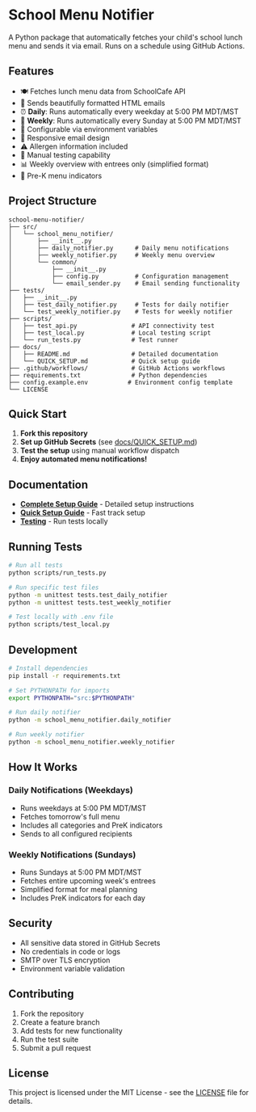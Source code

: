 # School Menu Notifier

A Python package that automatically fetches your child's school lunch menu and sends it via email. Runs on a schedule using GitHub Actions.

## Features

- 🍽️ Fetches lunch menu data from SchoolCafe API
- 📧 Sends beautifully formatted HTML emails
- ⏰ **Daily**: Runs automatically every weekday at 5:00 PM MDT/MST
- 📅 **Weekly**: Runs automatically every Sunday at 5:00 PM MDT/MST
- 🔧 Configurable via environment variables
- 📱 Responsive email design
- ⚠️ Allergen information included
- 🧪 Manual testing capability
- 📊 Weekly overview with entrees only (simplified format)
- 👶 Pre-K menu indicators

## Project Structure

```
school-menu-notifier/
├── src/
│   └── school_menu_notifier/
│       ├── __init__.py
│       ├── daily_notifier.py      # Daily menu notifications
│       ├── weekly_notifier.py     # Weekly menu overview
│       └── common/
│           ├── __init__.py
│           ├── config.py          # Configuration management
│           └── email_sender.py    # Email sending functionality
├── tests/
│   ├── __init__.py
│   ├── test_daily_notifier.py     # Tests for daily notifier
│   └── test_weekly_notifier.py    # Tests for weekly notifier
├── scripts/
│   ├── test_api.py               # API connectivity test
│   ├── test_local.py             # Local testing script
│   └── run_tests.py              # Test runner
├── docs/
│   ├── README.md                 # Detailed documentation
│   └── QUICK_SETUP.md            # Quick setup guide
├── .github/workflows/            # GitHub Actions workflows
├── requirements.txt              # Python dependencies
├── config.example.env           # Environment config template
└── LICENSE
```

## Quick Start

1. **Fork this repository**
2. **Set up GitHub Secrets** (see [docs/QUICK_SETUP.md](docs/QUICK_SETUP.md))
3. **Test the setup** using manual workflow dispatch
4. **Enjoy automated menu notifications!**

## Documentation

- **[Complete Setup Guide](docs/README.md)** - Detailed setup instructions
- **[Quick Setup Guide](docs/QUICK_SETUP.md)** - Fast track setup
- **[Testing](tests/)** - Run tests locally

## Running Tests

```bash
# Run all tests
python scripts/run_tests.py

# Run specific test files
python -m unittest tests.test_daily_notifier
python -m unittest tests.test_weekly_notifier

# Test locally with .env file
python scripts/test_local.py
```

## Development

```bash
# Install dependencies
pip install -r requirements.txt

# Set PYTHONPATH for imports
export PYTHONPATH="src:$PYTHONPATH"

# Run daily notifier
python -m school_menu_notifier.daily_notifier

# Run weekly notifier
python -m school_menu_notifier.weekly_notifier
```

## How It Works

### Daily Notifications (Weekdays)
- Runs weekdays at 5:00 PM MDT/MST
- Fetches tomorrow's full menu
- Includes all categories and PreK indicators
- Sends to all configured recipients

### Weekly Notifications (Sundays)
- Runs Sundays at 5:00 PM MDT/MST  
- Fetches entire upcoming week's entrees
- Simplified format for meal planning
- Includes PreK indicators for each day

## Security

- All sensitive data stored in GitHub Secrets
- No credentials in code or logs
- SMTP over TLS encryption
- Environment variable validation

## Contributing

1. Fork the repository
2. Create a feature branch
3. Add tests for new functionality
4. Run the test suite
5. Submit a pull request

## License

This project is licensed under the MIT License - see the [LICENSE](LICENSE) file for details.

